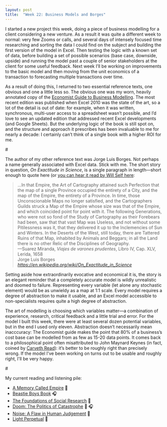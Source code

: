 ```yaml
---
layout: post
title:  "Week 22: Business Models and Borges"
---
```


I started a new project this week, doing a piece of business modelling for a client considering a new venture. As a result it was quite a different week to normal: very few Zooms or calls, and several days of intensely focused time researching and sorting the data I could find on the subject and building the first version of the model in Excel. Then testing the logic with a known set of data, before building a set of possible scenarios (base case, downside, upside) and running the model past a couple of senior stakeholders at the client for some useful feedback. Next week I’ll be working on improvements to the basic model and then moving from the unit economics of a transaction to forecasting multiple transactions over time. 

As a result of doing this, I returned to two essential reference texts, one obvious and one a little less so. The obvious one was my worn, heavily annotated copy of the <a href="http://www.guidetobusinessmodelling.com/home.html">Economist Guide to Business Modelling</a>. The most recent edition was published when Excel 2010 was the state of the art, so a lot of the detail is out of date: for example, when it was written, synchronous, multi-user access to a spreadsheet wasn’t possible, and I’d love to see an updated edition that addressed recent Excel developments (and Google Sheets). But the underlying logic of the book is still spot on, and the structure and approach it prescribes has been invaluable to me for nearly a decade: I certainly can’t think of a single book with a higher ROI for me. 

<p id="divider">#</p>

The author of my other reference text was Jorge Luis Borges. Not perhaps a name generally associated with Excel data. Stick with me. The short story in question, <i>On Exactitude in Science</i>, is a single paragraph in length&#8212;short enough to quote here (or <a href="https://www.theguardian.com/books/audio/2013/jan/04/will-self-jorge-luis-borges">you can hear it read by Will Self here</a>:

<blockquote class="quoteback" darkmode="" data-title="On Exactitude in Science" data-author="Jorge Luis Borges" cite="https://en.wikipedia.org/wiki/On_Exactitude_in_Science">
...In that Empire, the Art of Cartography attained such Perfection that the map of a single Province occupied the entirety of a City, and the map of the Empire, the entirety of a Province. In time, those Unconscionable Maps no longer satisfied, and the Cartographers Guilds struck a Map of the Empire whose size was that of the Empire, and which coincided point for point with it. The following Generations, who were not so fond of the Study of Cartography as their Forebears had been, saw that that vast Map was Useless, and not without some Pitilessness was it, that they delivered it up to the Inclemencies of Sun and Winters. In the Deserts of the West, still today, there are Tattered Ruins of that Map, inhabited by Animals and Beggars; in all the Land there is no other Relic of the Disciplines of Geography.
<br />&#8212;Suarez Miranda, <i>Viajes de varones prudentes</i>, Libro IV, Cap. XLV, Lerida, 1658
<footer>Jorge Luis Borges <cite><a href="https://en.wikipedia.org/wiki/On_Exactitude_in_Science">https://en.wikipedia.org/wiki/On_Exactitude_in_Science</a></cite></footer>
</blockquote><script note="" src="https://cdn.jsdelivr.net/gh/Blogger-Peer-Review/quotebacks@1/quoteback.js"></script>

Setting aside how extraordinarily evocative and economical it is, the story is an elegant reminder that a completely accurate model is wildly unrealistic and doomed to failure. Representing every variable (let alone any stochastic element) would be as unwieldy as a map at 1:1 scale. Every model requires a degree of abstraction to make it usable, and an Excel model accessible to non-specialists requires quite a high degree of abstraction. 

The art of modelling is choosing which variables matter&#8212;a combination of experience, research, critical feedback and a little trial and error. For the model I built this week, there were at least several dozen potential variables, but in the end I used only eleven. Abstraction doesn’t necessarily mean inacccuracy: The Economist guide makes the point that 80% of a business’s cost base can be modelled from as few as 15-20 data points. It comes back to a philosophical point often misattributed to John Maynard Keynes (in fact, coined by <a href="https://en.wikipedia.org/wiki/Carveth_Read">Carveth Read</a>): it’s better to be roughly right than precisely wrong. If the model I've been working on turns out to be usable and roughly right, I'll be very happy. 

<p id="divider">#</p>

My current reading and listening pile:
<ul>
  <li><a href="https://www.arkadymartine.net/novels">A Memory Called Empire</a> 📖</li>
  <li><a href="https://www.faber.co.uk/9780571308040-beastie-boys-book.html">Beastie Boys Book</a> 🎧</li>
  <li><a href="https://us.sagepub.com/en-us/nam/the-foundations-of-social-research/book207972">The Foundations of Social Research</a> 📖</li>
  <li><a href="https://www.penguin.co.uk/books/321473/doom--the-politics-of-catastrophe/9780241488447.html">Doom: The Politics of Catastrophe</a> 📖 🎧</li>
  <li><a href="https://harpercollins.co.uk/products/noise-daniel-kahnemanolivier-sibonycass-r-sunstein?variant=32751319056462">Noise: A Flaw in Human Judgement</a> 📖</li>
  <li><a href="https://www.faber.co.uk/9780571336487-light-perpetual.html">Light Perpetual</a> 📖</li>
